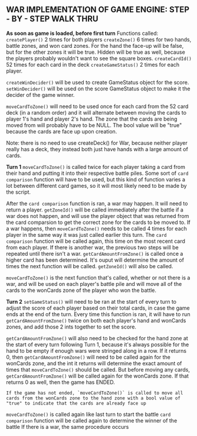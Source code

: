 ## WAR IMPLEMENTATION OF GAME ENGINE: STEP - BY - STEP WALK THRU

**As soon as game is loaded, before first turn**
Functions called:
`createPlayer()` 2 times for both players
`createZone()` 6 times for two hands, battle zones, and won card zones. For the hand the face-up will be false, but for the other zones it will be true. Hidden will be true as well, because the players probably wouldn't want to see the square boxes.
`createCardId()` 52 times for each card in the deck
`createGameStatus()` 2 times for each player.

`createWinDecider()` will be used to create GameStatus object for the score.
`setWinDecider()` will be used on the score GameStatus object to make it the decider of the game winner.

`moveCardToZone()` will need to be used once for each card from the 52 card deck (in a random order) and it will alternate between moving the cards to player 1's hand and player 2's hand. The zone that the cards are being moved from will probably have to be NULL. The bool value will be "true" because the cards are face up upon creation.

Note: there is no need to use createDeck() for War, because neither player really has a deck, they instead both just have hands with a large amount of cards.

**Turn 1**
`moveCardToZone()` is called twice for each player taking a card from their hand and putting it into their respective battle piles.
Some sort of `card comparison` function will have to be used, but this kind of function varies a lot between different card games, so it will most likely need to be made by the script.

After the `card comparison` function is ran, a war may happen. It will need to return a player.
`getZoneId()` will be called immediately after the battle if a war does not happen, and will use the player object that was returned from the card comparsion to get the correct zone for the cards to be moved to.
    If a war happens, then `moveCardToZone()` needs to be called 4 times for each player in the same way it was just called earlier this turn.
    The `card comparison` function will be called again, this time on the most recent card from each player.
    If there is another war, the previous two steps will be repeated until there isn't a war.
    `getCardAmountFromZone()` is called once a higher card has been determined. It's ouput will determine the amount of times the next function will be called.
    `getZoneId()` will also be called.

`moveCardToZone()` is the next function that's called, whether or not there is a war, and will be used on each player's battle pile and will move all of the cards to the wonCards zone of the player who won the battle.

**Turn 2**
`setGameStatus()` will need to be ran at the start of every turn to adjust the score of each player based on their total cards, in case the game ends at the end of the turn.
    Every time this function is ran, it will have to run `getCardAmountFromZone()` twice on both each player's hand and wonCards zones, and add those 2 ints together to set the score.

`getCardAmountFromZone()` will also need to be checked for the hand zone at the start of every turn following Turn 1, because it's always possible for the hand to be empty if enough wars were stringed along in a row.
    If it returns 0, then `getCardAmountFromZone()` will need to be called again for the wonCards zone, and the int it returns will determine the exact amount of times that `moveCardToZone()` should be called.
    But before moving any cards, `getCardAmountFromZone()` will be called again for the wonCards zone.
    If that returns 0 as well, then the game has ENDED.

    If the game has not ended, `moveCardToZone()` is called to move all cards from the wonCards zone to the hand zone with a bool value of "true" to indicate that the cards are already face up



`moveCardToZone()` is called again like last turn to start the battle
`card comparison` function will be called again to determine the winner of the battle
If there is a war, the same procedure occurs


